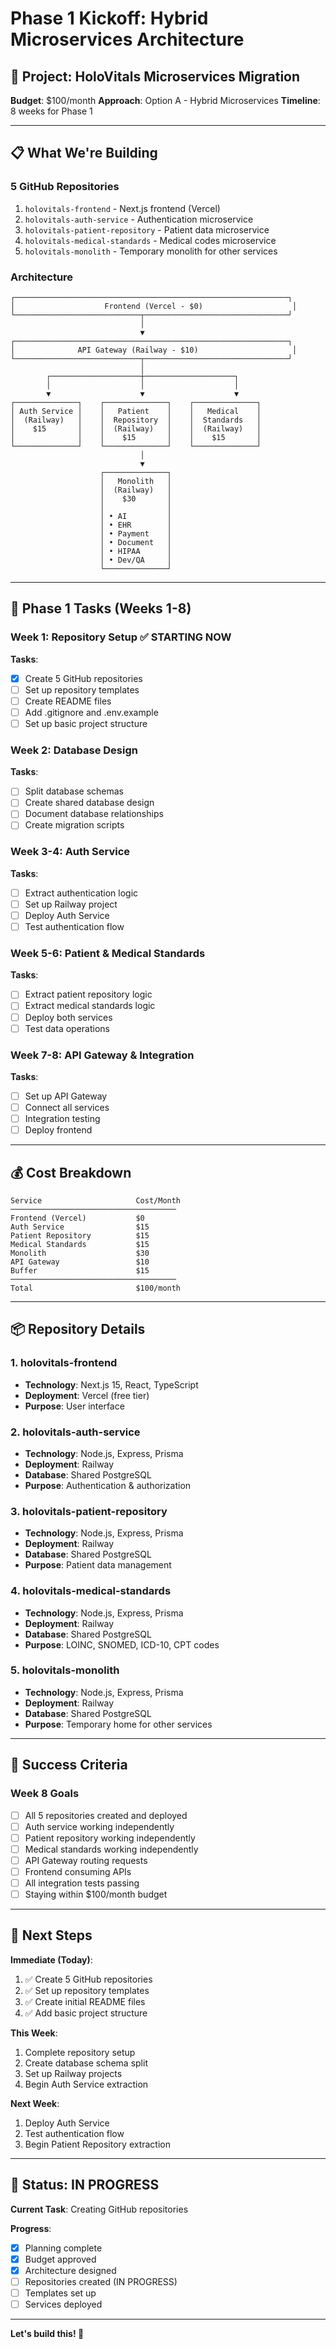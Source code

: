 # Phase 1 Kickoff: Hybrid Microservices Architecture

## 🎯 Project: HoloVitals Microservices Migration
**Budget**: $100/month
**Approach**: Option A - Hybrid Microservices
**Timeline**: 8 weeks for Phase 1

---

## 📋 What We're Building

### **5 GitHub Repositories**
1. `holovitals-frontend` - Next.js frontend (Vercel)
2. `holovitals-auth-service` - Authentication microservice
3. `holovitals-patient-repository` - Patient data microservice
4. `holovitals-medical-standards` - Medical codes microservice
5. `holovitals-monolith` - Temporary monolith for other services

### **Architecture**
```
┌─────────────────────────────────────────────────────────────┐
│                    Frontend (Vercel - $0)                    │
└────────────────────────────┬────────────────────────────────┘
                             │
                             ▼
┌─────────────────────────────────────────────────────────────┐
│              API Gateway (Railway - $10)                     │
└────────────────────────────┬────────────────────────────────┘
                             │
        ┌────────────────────┼────────────────────┐
        │                    │                    │
        ▼                    ▼                    ▼
┌──────────────┐    ┌──────────────┐    ┌──────────────┐
│ Auth Service │    │   Patient    │    │   Medical    │
│  (Railway)   │    │  Repository  │    │  Standards   │
│    $15       │    │  (Railway)   │    │  (Railway)   │
│              │    │    $15       │    │    $15       │
└──────────────┘    └──────────────┘    └──────────────┘
                             │
                             ▼
                    ┌──────────────┐
                    │   Monolith   │
                    │  (Railway)   │
                    │    $30       │
                    │              │
                    │ • AI         │
                    │ • EHR        │
                    │ • Payment    │
                    │ • Document   │
                    │ • HIPAA      │
                    │ • Dev/QA     │
                    └──────────────┘
```

---

## 🚀 Phase 1 Tasks (Weeks 1-8)

### **Week 1: Repository Setup** ✅ STARTING NOW

**Tasks**:
- [x] Create 5 GitHub repositories
- [ ] Set up repository templates
- [ ] Create README files
- [ ] Add .gitignore and .env.example
- [ ] Set up basic project structure

### **Week 2: Database Design**

**Tasks**:
- [ ] Split database schemas
- [ ] Create shared database design
- [ ] Document database relationships
- [ ] Create migration scripts

### **Week 3-4: Auth Service**

**Tasks**:
- [ ] Extract authentication logic
- [ ] Set up Railway project
- [ ] Deploy Auth Service
- [ ] Test authentication flow

### **Week 5-6: Patient & Medical Standards**

**Tasks**:
- [ ] Extract patient repository logic
- [ ] Extract medical standards logic
- [ ] Deploy both services
- [ ] Test data operations

### **Week 7-8: API Gateway & Integration**

**Tasks**:
- [ ] Set up API Gateway
- [ ] Connect all services
- [ ] Integration testing
- [ ] Deploy frontend

---

## 💰 Cost Breakdown

```
Service                     Cost/Month
─────────────────────────────────────
Frontend (Vercel)           $0
Auth Service                $15
Patient Repository          $15
Medical Standards           $15
Monolith                    $30
API Gateway                 $10
Buffer                      $15
─────────────────────────────────────
Total                       $100/month
```

---

## 📦 Repository Details

### **1. holovitals-frontend**
- **Technology**: Next.js 15, React, TypeScript
- **Deployment**: Vercel (free tier)
- **Purpose**: User interface

### **2. holovitals-auth-service**
- **Technology**: Node.js, Express, Prisma
- **Deployment**: Railway
- **Database**: Shared PostgreSQL
- **Purpose**: Authentication & authorization

### **3. holovitals-patient-repository**
- **Technology**: Node.js, Express, Prisma
- **Deployment**: Railway
- **Database**: Shared PostgreSQL
- **Purpose**: Patient data management

### **4. holovitals-medical-standards**
- **Technology**: Node.js, Express, Prisma
- **Deployment**: Railway
- **Database**: Shared PostgreSQL
- **Purpose**: LOINC, SNOMED, ICD-10, CPT codes

### **5. holovitals-monolith**
- **Technology**: Node.js, Express, Prisma
- **Deployment**: Railway
- **Database**: Shared PostgreSQL
- **Purpose**: Temporary home for other services

---

## 🎯 Success Criteria

### **Week 8 Goals**
- [ ] All 5 repositories created and deployed
- [ ] Auth service working independently
- [ ] Patient repository working independently
- [ ] Medical standards working independently
- [ ] API Gateway routing requests
- [ ] Frontend consuming APIs
- [ ] All integration tests passing
- [ ] Staying within $100/month budget

---

## 📝 Next Steps

**Immediate (Today)**:
1. ✅ Create 5 GitHub repositories
2. ✅ Set up repository templates
3. ✅ Create initial README files
4. ✅ Add basic project structure

**This Week**:
1. Complete repository setup
2. Create database schema split
3. Set up Railway projects
4. Begin Auth Service extraction

**Next Week**:
1. Deploy Auth Service
2. Test authentication flow
3. Begin Patient Repository extraction

---

## 🚦 Status: IN PROGRESS

**Current Task**: Creating GitHub repositories

**Progress**: 
- [x] Planning complete
- [x] Budget approved
- [x] Architecture designed
- [ ] Repositories created (IN PROGRESS)
- [ ] Templates set up
- [ ] Services deployed

---

**Let's build this! 🚀**